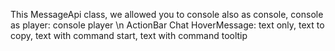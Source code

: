 


This MessageApi class, we allowed you to console also as console, console as player: console player \n
ActionBar
Chat
HoverMessage: text only, text to copy, text with command start, text with command tooltip





